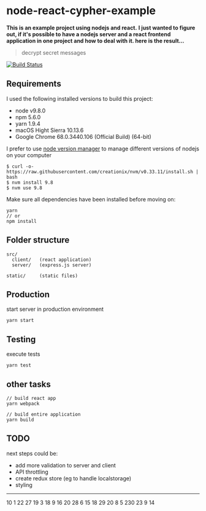 # node-react-cypher-example
**This is an example project using nodejs and react.**
**I just wanted to figure out, if it's possible to have a nodejs server and a react frontend application in one project and how to deal with it. here is the result...**

> decrypt secret messages

[![Build Status](https://travis-ci.org/dominickolbe/node-cli-example.svg?branch=master)](https://travis-ci.org/dominickolbe/node-cli-example)

## Requirements
I used the following installed versions to build this project:

- node v9.8.0
- npm 5.6.0
- yarn 1.9.4
- macOS Hight Sierra 10.13.6
- Google Chrome 68.0.3440.106 (Official Build) (64-bit)

I prefer to use [node version manager](https://github.com/creationix/nvm) to manage different versions of nodejs on your computer
```
$ curl -o- https://raw.githubusercontent.com/creationix/nvm/v0.33.11/install.sh | bash
$ nvm install 9.8
$ nvm use 9.8
```

Make sure all dependencies have been installed before moving on:

```
yarn
// or
npm install
```

## Folder structure

```
src/
  client/   (react application)
  server/   (express.js server)
  
static/     (static files)
```

## Production
start server in production environment
```
yarn start
```

## Testing
execute tests
```
yarn test
```

## other tasks
```
// build react app
yarn webpack

// build entire application
yarn build
```

## TODO

next steps could be:

- add more validation to server and client
- API throttling
- create redux store (eg to handle localstorage)
- styling


---

10 1 22 27 19 3 18 9 16 20 28 6 15 18 29 20 8 5 230 23 9 14
